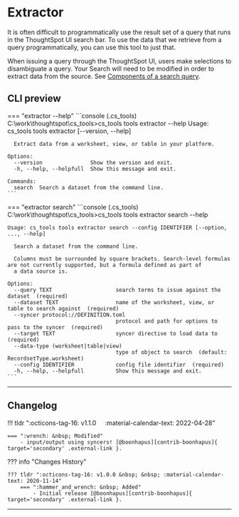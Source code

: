 # Extractor

It is often difficult to programmatically use the result set of a query that runs in the
ThoughtSpot UI search bar. To use the data that we retrieve from a query
programmatically, you can use this tool to just that.

When issuing a query through the ThoughtSpot UI, users make selections to disambiguate
a query. Your Search will need to be modified in order to extract data from the source.
See [Components of a search query][search-components].


## CLI preview

=== "extractor --help"
    ```console
    (.cs_tools) C:\work\thoughtspot\cs_tools>cs_tools tools extractor --help
    Usage: cs_tools tools extractor [--version, --help] <command>

      Extract data from a worksheet, view, or table in your platform.

    Options:
      --version               Show the version and exit.
      -h, --help, --helpfull  Show this message and exit.

    Commands:
      search  Search a dataset from the command line.
    ```

=== "extractor search"
    ```console
    (.cs_tools) C:\work\thoughtspot\cs_tools>cs_tools tools extractor search --help

    Usage: cs_tools tools extractor search --config IDENTIFIER [--option, ..., --help]

      Search a dataset from the command line.

      Columns must be surrounded by square brackets. Search-level formulas are not currently supported, but a formula defined as part of
      a data source is.

    Options:
      --query TEXT                    search terms to issue against the dataset  (required)
      --dataset TEXT                  name of the worksheet, view, or table to search against  (required)
      --syncer protocol://DEFINITION.toml
                                      protocol and path for options to pass to the syncer  (required)
      --target TEXT                   syncer directive to load data to  (required)
      --data-type (worksheet|table|view)
                                      type of object to search  (default: RecordsetType.worksheet)
      --config IDENTIFIER             config file identifier  (required)
      -h, --help, --helpfull          Show this message and exit.
    ```

---

## Changelog

!!! tldr ":octicons-tag-16: v1.1.0 &nbsp; &nbsp; :material-calendar-text: 2022-04-28"

    === ":wrench: &nbsp; Modified"
        - input/output using syncers! [@boonhapus][contrib-boonhapus]{ target='secondary' .external-link }.

??? info "Changes History"

    ??? tldr ":octicons-tag-16: v1.0.0 &nbsp; &nbsp; :material-calendar-text: 2020-11-14"
        === ":hammer_and_wrench: &nbsp; Added"
            - Initial release [@boonhapus][contrib-boonhapus]{ target='secondary' .external-link }.

---

[tsbi]: https://cloud-docs.thoughtspot.com/admin/system-monitor/worksheets.html#description-of-system-worksheets-and-views
[search-components]: https://developers.thoughtspot.com/docs/?pageid=rest-api-reference#_search_data
[contrib-boonhapus]: https://github.com/boonhapus

